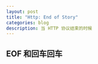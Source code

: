 ```yaml
---
layout: post
title: "Http: End of Story"
categories: blog
description: 当 HTTP 协议结束的时候
---
```


## EOF 和回车回车


